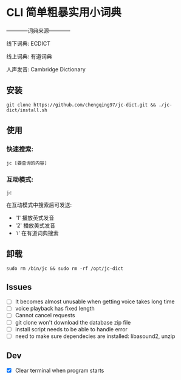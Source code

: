 # CLI 简单粗暴实用小词典

————词典来源————

线下词典: ECDICT

线上词典: 有道词典

人声发音: Cambridge Dictionary

## 安装

```
git clone https://github.com/chengqing97/jc-dict.git && ./jc-dict/install.sh
```

## 使用

### 快速搜索:

```
jc [要查询的内容]
```

### 互动模式:

```
jc
```

在互动模式中搜索后可发送:

- '1' 播放英式发音
- '2' 播放美式发音
- 'i' 在有道词典搜索

## 卸载

```
sudo rm /bin/jc && sudo rm -rf /opt/jc-dict
```

## Issues

- [ ] It becomes almost unusable when getting voice takes long time
- [ ] voice playback has fixed length
- [ ] Cannot cancel requests
- [ ] git clone won't download the database zip file
- [ ] install script needs to be able to handle error
- [ ] need to make sure dependecies are installed: libasound2, unzip

## Dev

- [x] Clear terminal when program starts
